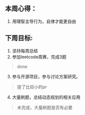## 本周心得：
1. 用理智主导行为，自律才能更自由

## 下周目标:
1. 坚持每周总结
2. 参加leetcode周赛，完成3题
> done
3. 参与开源项目，参与讨论方案研究。
> 提了比较小的pr
4. 大量刷题，总结动态规划的相关应用
> 未完成，大量刷题是否有必要
